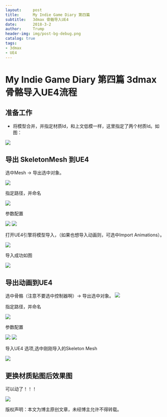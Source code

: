 ```yaml
---
layout:     post
title:      My Indie Game Diary 第四篇
subtitle:   3dmax 骨骼导入UE4
date:       2018-3-2
author:     Trump
header-img: img/post-bg-debug.png
catalog: true
tags:
- 3dmax
- UE4
---
```


# My Indie Game Diary 第四篇 3dmax 骨骼导入UE4流程
## 准备工作
- 将模型合并，并指定材质Id，和上文低模一样，这里指定了两个材质Id。如图：

![](http://mingchuan.wang/img/MyIndieGameDiary_4/1.png)

## 导出 SkeletonMesh 到UE4

选中Mesh -> 导出选中对象。

![](http://mingchuan.wang/img/MyIndieGameDiary_4/2.png)

指定路径，并命名

![](http://mingchuan.wang/img/MyIndieGameDiary_4/3.png)

参数配置

![](http://mingchuan.wang/img/MyIndieGameDiary_4/4.png)
![](http://mingchuan.wang/img/MyIndieGameDiary_4/5.png)

打开UE4引擎将模型导入，（如果也想导入动画则，可选中Import Animations）。

![](http://mingchuan.wang/img/MyIndieGameDiary_4/6.png)

导入成功如图

![](http://mingchuan.wang/img/MyIndieGameDiary_4/7.png)

## 导出动画到UE4

选中骨骼（注意不要选中控制器啊）-> 导出选中对象。
![](http://mingchuan.wang/img/MyIndieGameDiary_4/8.png)

指定路径，并命名

![](http://mingchuan.wang/img/MyIndieGameDiary_4/9.png)

参数配置

![](http://mingchuan.wang/img/MyIndieGameDiary_4/10.png)
![](http://mingchuan.wang/img/MyIndieGameDiary_4/5.png)

导入UE4 选项,选中刚刚导入的Skeleton Mesh

![](http://mingchuan.wang/img/MyIndieGameDiary_4/11.png)

## 更换材质贴图后效果图

可以动了！！！

![](http://mingchuan.wang/img/MyIndieGameDiary_4/12.png)


版权声明：本文为博主原创文章，未经博主允许不得转载。
